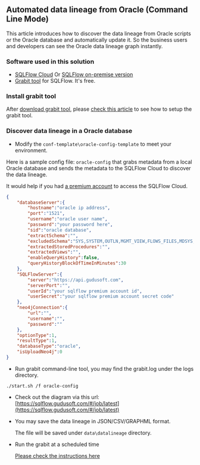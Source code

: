 ## Automated data lineage from Oracle (Command Line Mode)
This article introduces how to discover the data lineage from Oracle scripts or the Oracle database and automatically update it. 
So the business users and developers can see the Oracle data lineage graph instantly.

### Software used in this solution
- [SQLFlow Cloud](https://sqlflow.gudusoft.com) Or [SQLFlow on-premise version](https://www.gudusoft.com/sqlflow-on-premise-version/)
- [Grabit tool](https://www.gudusoft.com/grabit/) for SQLFlow. It's free.


### Install grabit tool
After [download grabit tool](https://www.gudusoft.com/grabit/), please [check this article](https://github.com/sqlparser/sqlflow_public/tree/master/grabit) 
to see how to setup the grabit tool.

### Discover data lineage in a Oracle database
- Modify the `conf-template\oracle-config-template` to meet your environment.

Here is a sample config file: `oracle-config` that grabs metadata from a local Oracle database
and sends the metadata to the SQLFlow Cloud to discover the data lineage.

It would help if you had [a premium account](https://github.com/sqlparser/sqlflow_public/blob/master/sqlflow-userid-secret.md) to access the SQLFlow Cloud.


```json
{
    "databaseServer":{
        "hostname":"oracle ip address",
        "port":"1521",
        "username":"oracle user name",
        "password":"your password here",
        "sid":"oracle database",
        "extractSchema":"",
        "excludedSchema":"SYS,SYSTEM,OUTLN,MGMT_VIEW,FLOWS_FILES,MDSYS,ORDSYS,EXFSYS,DBSNMP,WMSYS,APPQOSSYS,APEX_030200,OWBSYS_AUDIT,ORDDATA,CTXSYS,ANONYMOUS,SYSMAN,XDB,ORDPLUGINS,OWBSYS,SI_INFORMTN_SCHEMA,OLAPSYS,SCOTT,ORACLE_OCM,MDDATA,DIP,APEX_PUBLIC_USER,SPATIAL_CSW_ADMIN_USR,SPATIAL_WFS_ADMIN_USR",
        "extractedStoredProcedures":"",
        "extractedViews":"",
        "enableQueryHistory":false,
        "queryHistoryBlockOfTimeInMinutes":30
    },
    "SQLFlowServer":{
        "server":"https://api.gudusoft.com",
        "serverPort":"",
        "userId":"your sqlflow premium account id",
        "userSecret":"your sqlflow premium account secret code"
    },
    "neo4jConnection":{
        "url":"",
        "username":"",
        "password":""
    },
    "optionType":1,
    "resultType":1,
    "databaseType":"oracle",
    "isUploadNeo4j":0
}
```

- Run grabit command-line tool, you may find the grabit.log under the logs directory.
```
./start.sh /f oracle-config
```

- Check out the diagram via this url: [https://sqlflow.gudusoft.com/#/job/latest](https://sqlflow.gudusoft.com/#/job/latest)

- You may save the data lineage in JSON/CSV/GRAPHML format.

	The file will be saved under `data\datalineage` directory.

- Run the grabit at a scheduled time

	[Please check the instructions here](https://github.com/sqlparser/sqlflow_public/tree/master/grabit#run-the-grabit-at-a-scheduled-time)

